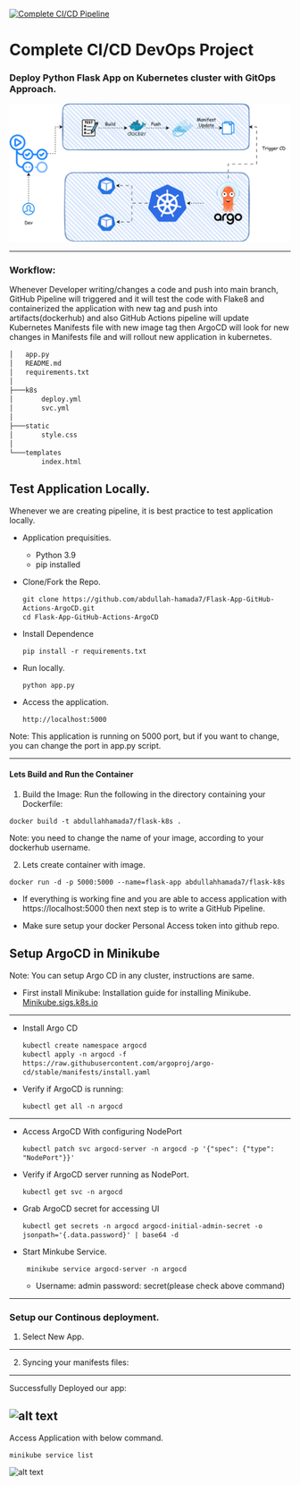 [![Complete CI/CD Pipeline](https://github.com/abdullah-hamada7/Flask-App-GitHub-Actions-ArgoCD/actions/workflows/main.yml/badge.svg)](https://github.com/abdullah-hamada7/Flask-App-GitHub-Actions-ArgoCD/actions/workflows/main.yml)


# Complete CI/CD DevOps Project
### Deploy Python Flask App on Kubernetes cluster with GitOps Approach. 

![alt text](imgs/arch.svg)

---
### Workflow:
Whenever Developer writing/changes a code and push into main branch, GitHub Pipeline will triggered and it will test the code with Flake8 and containerized the application with new tag and push into artifacts(dockerhub) and also GitHub Actions pipeline will update Kubernetes Manifests file with new image tag then ArgoCD will look for new changes in Manifests file and will rollout new application in kubernetes. 
```
│   app.py
│   README.md
│   requirements.txt
│
├───k8s
│       deploy.yml
│       svc.yml
│
├───static
│       style.css
│
└───templates
        index.html
```
## Test Application Locally. 
Whenever we are creating pipeline, it is best practice to test application locally.
- Application prequisities. 
  - Python 3.9 
  - pip installed

- Clone/Fork the Repo. 
    ```
    git clone https://github.com/abdullah-hamada7/Flask-App-GitHub-Actions-ArgoCD.git
    cd Flask-App-GitHub-Actions-ArgoCD
    ```
- Install Dependence
    ```
    pip install -r requirements.txt
    ```
- Run locally. 
    ```
    python app.py
    ```
- Access the application.
    ```
    http://localhost:5000
    ```

Note: This application is running on 5000 port, but if you want to change, you can change the port in app.py script.

---
#### Lets Build and Run the Container
1. Build the Image: Run the following in the directory containing your Dockerfile:
```
docker build -t abdullahhamada7/flask-k8s .
```
Note: you need to change the name of your image, according to your dockerhub username.

2. Lets create container with image.
 ```
 docker run -d -p 5000:5000 --name=flask-app abdullahhamada7/flask-k8s
 ```

 - If everything is working fine and you are able to access application with https://localhost:5000 then next step is to write a GitHub Pipeline.


- Make sure setup your docker Personal Access token into github repo. 

## Setup ArgoCD in Minikube

Note: You can setup Argo CD in any cluster, instructions are same. 

- First install Minikube:
    Installation guide for installing Minikube. 
    [Minikube.sigs.k8s.io](https://minikube.sigs.k8s.io/docs/start/?arch=%2Fwindows%2Fx86-64%2Fstable%2F.exe+download)

---
- Install Argo CD
    ```
    kubectl create namespace argocd
    kubectl apply -n argocd -f https://raw.githubusercontent.com/argoproj/argo-cd/stable/manifests/install.yaml 
    ```

- Verify if ArgoCD is running:
    ```
    kubectl get all -n argocd
    ```

---
- Access ArgoCD With configuring NodePort 
    ```
    kubectl patch svc argocd-server -n argocd -p '{"spec": {"type": "NodePort"}}'
    ```
- Verify if ArgoCD server running as NodePort.
   ```
   kubectl get svc -n argocd
   ```                  
- Grab ArgoCD secret for accessing UI
   ```
   kubectl get secrets -n argocd argocd-initial-admin-secret -o jsonpath='{.data.password}' | base64 -d
   ```
- Start Minkube Service. 
   ```
    minikube service argocd-server -n argocd
    ```
   - Username: admin
   password: secret(please check above command)

---
### Setup our Continous deployment. 

1. Select New App.
---
2. Syncing your manifests files:
---

Successfully Deployed our app:

![alt text](imgs/argocd.png)
---
Access Application with below command.
```
minikube service list
```

![alt text](imgs/app.png)